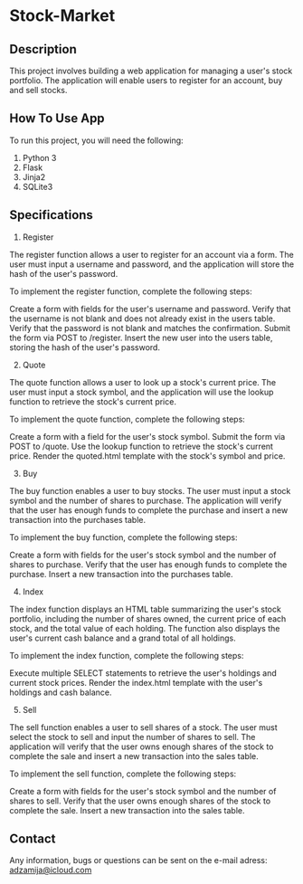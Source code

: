 # Stock-Market
## Description
This project involves building a web application for managing a user's stock portfolio. The application will enable users to register for an account, buy and sell stocks.

## How To Use App

To run this project, you will need the following:

1. Python 3
2. Flask
3. Jinja2
4. SQLite3

## Specifications
1. Register

The register function allows a user to register for an account via a form. The user must input a username and password, and the application will store the hash of the user's password.

To implement the register function, complete the following steps:

Create a form with fields for the user's username and password.
Verify that the username is not blank and does not already exist in the users table.
Verify that the password is not blank and matches the confirmation.
Submit the form via POST to /register.
Insert the new user into the users table, storing the hash of the user's password.

2. Quote

The quote function allows a user to look up a stock's current price. The user must input a stock symbol, and the application will use the lookup function to retrieve the stock's current price.

To implement the quote function, complete the following steps:

Create a form with a field for the user's stock symbol.
Submit the form via POST to /quote.
Use the lookup function to retrieve the stock's current price.
Render the quoted.html template with the stock's symbol and price.

3. Buy

The buy function enables a user to buy stocks. The user must input a stock symbol and the number of shares to purchase. The application will verify that the user has enough funds to complete the purchase and insert a new transaction into the purchases table.

To implement the buy function, complete the following steps:

Create a form with fields for the user's stock symbol and the number of shares to purchase.
Verify that the user has enough funds to complete the purchase.
Insert a new transaction into the purchases table.

4. Index

The index function displays an HTML table summarizing the user's stock portfolio, including the number of shares owned, the current price of each stock, and the total value of each holding. The function also displays the user's current cash balance and a grand total of all holdings.

To implement the index function, complete the following steps:

Execute multiple SELECT statements to retrieve the user's holdings and current stock prices.
Render the index.html template with the user's holdings and cash balance.

5. Sell

The sell function enables a user to sell shares of a stock. The user must select the stock to sell and input the number of shares to sell. The application will verify that the user owns enough shares of the stock to complete the sale and insert a new transaction into the sales table.

To implement the sell function, complete the following steps:

Create a form with fields for the user's stock symbol and the number of shares to sell.
Verify that the user owns enough shares of the stock to complete the sale.
Insert a new transaction into the sales table.

## Contact

Any information, bugs or questions can be sent on the e-mail adress: adzamija@icloud.com
